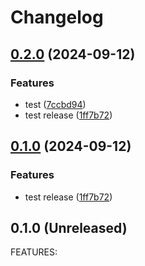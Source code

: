 # Changelog

## [0.2.0](https://github.com/AndreasZeissner/cosmo-ops/compare/terraform-provider-cosmo-v0.1.0...terraform-provider-cosmo@0.2.0) (2024-09-12)


### Features

* test ([7ccbd94](https://github.com/AndreasZeissner/cosmo-ops/commit/7ccbd940767ac9a3870576039cfbdb4deb1571ca))
* test release ([1ff7b72](https://github.com/AndreasZeissner/cosmo-ops/commit/1ff7b72dd1206cbfa3e3c0607c5c79916aa4127e))

## [0.1.0](https://github.com/AndreasZeissner/cosmo-ops/compare/terraform-provider-cosmo-v0.0.1...terraform-provider-cosmo@0.1.0) (2024-09-12)


### Features

* test release ([1ff7b72](https://github.com/AndreasZeissner/cosmo-ops/commit/1ff7b72dd1206cbfa3e3c0607c5c79916aa4127e))

## 0.1.0 (Unreleased)

FEATURES:
